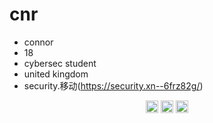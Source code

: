 <h1>cnr</h1>

- connor
- 18
- cybersec student
- united kingdom
- security.移动(https://security.xn--6frz82g/)

<p align="center">
<a href="https://twitter.com/_cnrs" target="blank"><img align="center" src="https://cdn.jsdelivr.net/npm/simple-icons@3.0.1/icons/twitter.svg" alt="twitter" height="20" width="20" /></a>
<a href="https://github.com/terrorist" target="blank"><img align="center" src="https://cdn.jsdelivr.net/npm/simple-icons@3.0.1/icons/github.svg" alt="github" height="20" width="20" /></a>
<a href="https://twitter.com/_cnrs" target="blank"><img align="center" src="https://cdn.jsdelivr.net/npm/simple-icons@3.0.1/icons/telegram.svg" alt="telegram" height="20" width="20" /></a>
</p>
